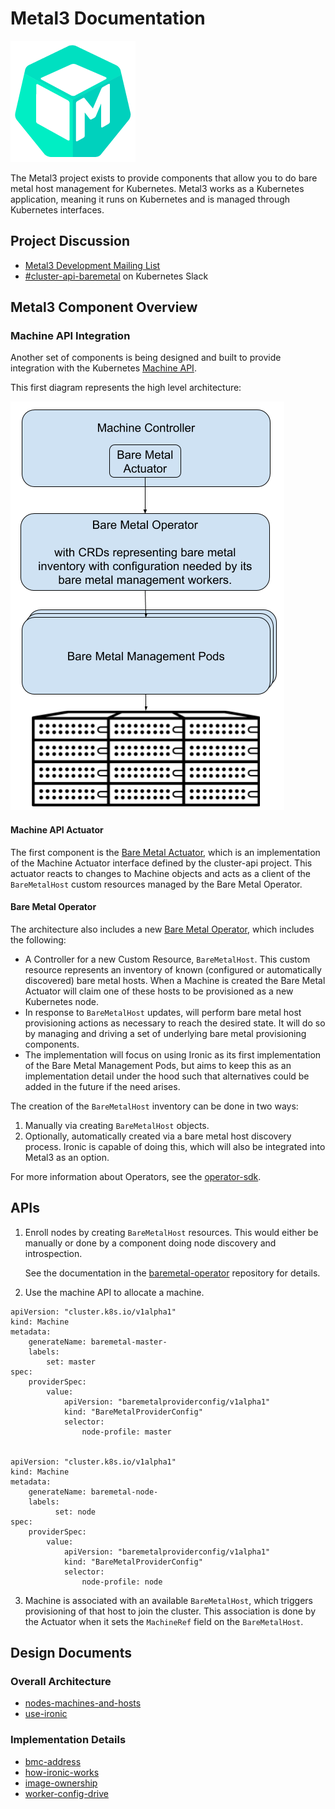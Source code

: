 # Metal3 Documentation

![Metal3 Logo](images/metal3.png)

The Metal3 project exists to provide components that allow you to do bare
metal host management for Kubernetes.  Metal3 works as a Kubernetes
application, meaning it runs on Kubernetes and is managed through Kubernetes
interfaces.

## Project Discussion

* [Metal3 Development Mailing List](https://groups.google.com/forum/#!forum/metalkube-dev)
* [#cluster-api-baremetal](https://kubernetes.slack.com/messages/CHD49TLE7) on Kubernetes Slack

## Metal3 Component Overview

### Machine API Integration

Another set of components is being designed and built to provide integration
with the Kubernetes [Machine
API](https://github.com/kubernetes-sigs/cluster-api).

This first diagram represents the high level architecture:

![High Level Architecture](images/high-level-arch.png)

#### Machine API Actuator

The first component is the [Bare Metal
Actuator](https://github.com/metal3-io/cluster-api-provider-bare-metal), which
is an implementation of the Machine Actuator interface defined by the
cluster-api project.  This actuator reacts to changes to Machine objects and
acts as a client of the `BareMetalHost` custom resources managed by the Bare
Metal Operator.

#### Bare Metal Operator

The architecture also includes a new [Bare Metal
Operator](https://github.com/metal3-io/bare-metal-operator), which includes the
following:

* A Controller for a new Custom Resource, `BareMetalHost`.  This custom resource
  represents an inventory of known (configured or automatically discovered)
  bare metal hosts.  When a Machine is created the Bare Metal Actuator will
  claim one of these hosts to be provisioned as a new Kubernetes node.
* In response to `BareMetalHost` updates, will perform bare metal host
  provisioning actions as necessary to reach the desired state.  It will do so
  by managing and driving a set of underlying bare metal provisioning
  components.
* The implementation will focus on using Ironic as its first implementation of
  the Bare Metal Management Pods, but aims to keep this as an implementation
  detail under the hood such that alternatives could be added in the future if
  the need arises.

The creation of the `BareMetalHost` inventory can be done in two ways:

1. Manually via creating `BareMetalHost` objects.
2. Optionally, automatically created via a bare metal host discovery process.
   Ironic is capable of doing this, which will also be integrated into
   Metal3 as an option.

For more information about Operators, see the
[operator-sdk](https://github.com/operator-framework/operator-sdk).

## APIs

1. Enroll nodes by creating `BareMetalHost` resources.  This would either be
   manually or done by a component doing node discovery and introspection.

   See the documentation in the
   [baremetal-operator](https://github.com/metal3-io/baremetal-operator/blob/master/docs/api.md) repository for details.

2. Use the machine API to allocate a machine.

```
apiVersion: "cluster.k8s.io/v1alpha1"
kind: Machine
metadata:
    generateName: baremetal-master-
    labels:
        set: master
spec:
    providerSpec:
        value:
            apiVersion: "baremetalproviderconfig/v1alpha1"
            kind: "BareMetalProviderConfig"
            selector:
                node-profile: master


apiVersion: "cluster.k8s.io/v1alpha1"
kind: Machine
metadata:
    generateName: baremetal-node-
    labels:
          set: node
spec:
    providerSpec:
        value:
            apiVersion: "baremetalproviderconfig/v1alpha1"
            kind: "BareMetalProviderConfig"
            selector:
                node-profile: node
```

3. Machine is associated with an available `BareMetalHost`, which triggers
   provisioning of that host to join the cluster.  This association is done by
   the Actuator when it sets the `MachineRef` field on the `BareMetalHost`.

## Design Documents

### Overall Architecture

- [nodes-machines-and-hosts](design/nodes-machines-and-hosts.md)
- [use-ironic](design/use-ironic.md)

### Implementation Details

- [bmc-address](design/bmc-address.md)
- [how-ironic-works](design/how-ironic-works.md)
- [image-ownership](design/image-ownership.md)
- [worker-config-drive](design/worker-config-drive.md)
